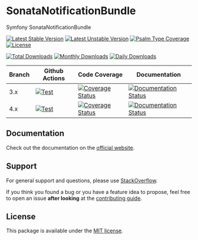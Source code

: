 <!--
DO NOT EDIT THIS FILE!

It's auto-generated by sonata-project/dev-kit package.
-->

# SonataNotificationBundle

Symfony SonataNotificationBundle

[![Latest Stable Version](https://poser.pugx.org/sonata-project/notification-bundle/v/stable)](https://packagist.org/packages/sonata-project/notification-bundle)
[![Latest Unstable Version](https://poser.pugx.org/sonata-project/notification-bundle/v/unstable)](https://packagist.org/packages/sonata-project/notification-bundle)
[![Psalm Type Coverage][shepherd_stable_badge]][shepherd_stable_link]
[![License](https://poser.pugx.org/sonata-project/notification-bundle/license)](https://packagist.org/packages/sonata-project/notification-bundle)

[![Total Downloads](https://poser.pugx.org/sonata-project/notification-bundle/downloads)](https://packagist.org/packages/sonata-project/notification-bundle)
[![Monthly Downloads](https://poser.pugx.org/sonata-project/notification-bundle/d/monthly)](https://packagist.org/packages/sonata-project/notification-bundle)
[![Daily Downloads](https://poser.pugx.org/sonata-project/notification-bundle/d/daily)](https://packagist.org/packages/sonata-project/notification-bundle)

Branch | Github Actions | Code Coverage | Documentation |
------ | -------------- | ------------- | ------------- |
3.x | [![Test][test_stable_badge]][test_stable_link] | [![Coverage Status][coverage_stable_badge]][coverage_stable_link] | [![Documentation Status][documentation_stable_badge]][documentation_stable_link] |
4.x | [![Test][test_unstable_badge]][test_unstable_link] | [![Coverage Status][coverage_unstable_badge]][coverage_unstable_link] | [![Documentation Status][documentation_unstable_badge]][documentation_unstable_link] |

## Documentation

Check out the documentation on the [official website](https://docs.sonata-project.org/projects/SonataNotificationBundle).

## Support

For general support and questions, please use [StackOverflow](http://stackoverflow.com/questions/tagged/sonata).

If you think you found a bug or you have a feature idea to propose, feel free to open an issue
**after looking** at the [contributing guide](CONTRIBUTING.md).

## License

This package is available under the [MIT license](LICENSE).

[test_stable_badge]: https://github.com/sonata-project/SonataNotificationBundle/workflows/Test/badge.svg?branch=3.x
[test_stable_link]: https://github.com/sonata-project/SonataNotificationBundle/actions?query=workflow:test+branch:3.x
[test_unstable_badge]: https://github.com/sonata-project/SonataNotificationBundle/workflows/Test/badge.svg?branch=4.x
[test_unstable_link]: https://github.com/sonata-project/SonataNotificationBundle/actions?query=workflow:test+branch:4.x
[coverage_stable_badge]: https://codecov.io/gh/sonata-project/SonataNotificationBundle/branch/3.x/graph/badge.svg
[coverage_stable_link]: https://codecov.io/gh/sonata-project/SonataNotificationBundle/branch/3.x
[coverage_unstable_badge]: https://codecov.io/gh/sonata-project/SonataNotificationBundle/branch/4.x/graph/badge.svg
[coverage_unstable_link]: https://codecov.io/gh/sonata-project/SonataNotificationBundle/branch/4.x
[shepherd_stable_badge]: https://shepherd.dev/github/sonata-project/SonataNotificationBundle/coverage.svg
[shepherd_stable_link]: https://shepherd.dev/github/sonata-project/SonataNotificationBundle
[documentation_stable_badge]: https://readthedocs.org/projects/sonatanotificationbundle/badge/?version=3.x
[documentation_stable_link]: https://docs.sonata-project.org/projects/SonataNotificationBundle/en/3.x/?badge=3.x
[documentation_unstable_badge]: https://readthedocs.org/projects/sonatanotificationbundle/badge/?version=4.x
[documentation_unstable_link]: https://docs.sonata-project.org/projects/SonataNotificationBundle/en/4.x/?badge=4.x
